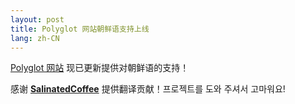 ```yaml
---
layout: post
title: Polyglot 网站朝鲜语支持上线
lang: zh-CN
---
```


[Polyglot 网站](https://polyglot.untra.io/ko/) 现已更新提供对朝鲜语的支持！

感谢 **[SalinatedCoffee](https://github.com/SalinatedCoffee)** 提供翻译贡献！프로젝트를 도와 주셔서 고마워요!